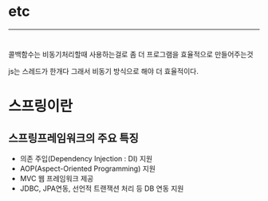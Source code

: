 # etc
--------------------------------------------

# 
콜백함수는 비동기처리할때 사용하는걸로 좀 더 프로그램을 효율적으로 만들어주는것

js는 스레드가 한개다
그래서 비동기 방식으로 해야 더 효율적이다.

# 스프링이란
## 스프링프레임워크의 주요 특징
 - 의존 주입(Dependency Injection : DI) 지원
 - AOP(Aspect-Oriented Programming) 지원
 - MVC 웹 프레임워크 제공
 - JDBC, JPA연동, 선언적 트랜잭션 처리 등 DB 연동 지원
